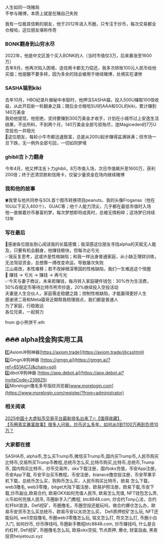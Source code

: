 人生如同一场赌局  
不参与赌博，本质上就是在赌自己失败  

我有一位极其信赖的朋友，他于2012年进入币圈，只专注于炒币，每次交易都全仓梭哈，这位朋友堪称传奇  

### BONK翻身到山穷水尽  
2022年，他是中文区首个买入BONK的人（当时市值仅3万，后来暴涨至1600万）  
去年9月，他再次陷入困境，连信用卡都无力偿还，我多次转账100元人民币给他买烟；他提醒不要多转，因为多余的钱会被用于继续赌博，处境实在凄惨  

### SASHA猫到kiki  
去年10月，HBO纪录片揭秘中本聪时，他押注SASHA猫，投入500U赚取100倍收益，从此开启新一轮翻身之路；随后全仓梭哈SUI的AAA和SOL的kiki，累计赚到140万美金  
我劝他提现，他拒绝，坚持要赚到300万美金才收手，计划在小城市过上安逸生活  
结果，不出所料，不到两个月，140万美金全部亏损殆尽，连Magiceden的7万U空投也一并赔光  
🔸这位朋友，每轮小牛市都迅速致富，总是从200U起步赚得盆满钵满；但市场一旦下跌，无一例外全部亏回，一切如同梦境  

### ghibli吉卜力翻身  
今年4月，他又押注吉卜力ghibli，8万市值入场，次日市值飙升至1600万，获利200倍；终于还清贷款和信用卡，仅留少量资金在场内继续赌博  

### 我和他的故事  
🍀我曾与他共同参与SOL首个图币转换项目peanuts、我的头像Froganas（他在10U以下买入400个）、GUAC等；他个人能力顶尖，几乎都在最低市值时入场  
他一直做着炒币暴富的梦，每次梦想即将成真时，总被无情粉碎；这场梦已持续13年  

### 写在最后  
🎄感谢各位朋友耐心阅读我的长篇感慨；我深感这位朋友寻找alpha的天赋无人能及，只要有机会翻身，他赚钱极快，但每次必亏光  
✅我反复思考，这或许是性格缺陷；和我一样出身普通家庭，从小缺乏理财训练，无法驾驭资金，总想靠一搏改变命运，导致屡次失败  
江山易改，本性难移；若不改掉根深蒂固的性格缺陷，我们一生难逃这个怪圈  
🎢 赚钱 → 亏光 → 赚钱 → 再亏光  
✅今天与妻子商议，未来若赚钱，每月转入家庭硬件钱包：30%作为生活费，50%存稳定币等待比特币熊市抄底，20%继续投入空投活动  
夫妻是人生合伙人，家庭需走稳健之路；控制性格缺陷，才能赢得更好人生  
感谢贤二哥和Meta猿哥近期帮我梳理弱点，我们都是普通人  
为了家庭，行稳致远  
各位兄弟，一起努力  

from @小熊饼干.eth  

## 🔥🔥🔥 alpha找金狗实用工具  
1️⃣Axiom冲狗神器[https://axiom.trade](https://axiom.trade/@csshtml)  
2️⃣Gmgn冲狗神器 [https://gmgn.ai](https://gmgn.ai/?ref=6S1AIC7J&chain=sol)  
3️⃣dbot冲狗神器 [https://app.debot.ai](https://app.debot.ai?inviteCode=239825)  
4️⃣Morelogin撸毛多号指纹浏览器[www.morelogin.com](https://www.morelogin.com/register/?from=administrator)  

### 相关阅读  
[2025中国十大虚拟币交易平台最新排名出来了🔥【值得收藏】](https://btc8848.com/top-10-exchanges/)  
[【币圈真实暴富故事】很多人问我，炒币这么多年，如何从0到1100万再到负债10万？](https://heiyetouzi.xyz/biquanstory001/)  

### 大家都在搜  
SASHA币, alpha币,怎么买Trump币,微信买Trump币,国内买Trump币,人民币购买比特币,交易所买Trump币教程,总统币怎么买,比特币购买,比特币,总统币,Trump币, 国内购买比特币，炒币交易所，okx下载注册，国内okx充值，币安App注册，币安App下载, 币安平台买币教程，币安注册，bianace撸空投注册，币安苹果手机下载，总统币怎么买，狗狗币怎么买，人民币购买比特币，欧易 怎么下载，web3撸毛, web3零撸，bitget大陆下载注册，欧易护照注册，欧易下载,币安下载,炒币副业,欧易合约, 欧易OKX如何充值人民币, 欧易怎么充值, NFT钱包怎么弄, 火币如何充值人民币, 币圈新手入门教程, btc8848.com, 炒合约Tony心法，合约杠杆bit浪浪，Defi挖矿，币圈撸毛，币圈空投还能玩吗，做合约爆仓怎么办，欧易币安货币怎么买总统币，欧易币安以太坊怎么买， Defi质押挖矿怎么玩, NFT还能玩吗, we3空投撸毛, 币圈web3零撸怎么玩, 铭文怎么打, 符文怎么打, 币圈小白入门, 如何炒币, 炒币挣钱吗, 币圈新手教程btc8848.com, 炒币赚钱吗, 什么是合约杠杆, Defi挖矿, 币圈撸毛怎么玩, 欧易okx空投, 节点质押, 爆仓, 财富自由, 黑夜投资heiyetouzi.xyz